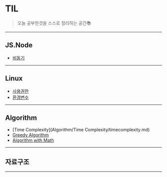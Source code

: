 # TIL
> 오늘 공부한것을 스스로 정리하는 공간📚
***

## JS.Node

- [비동기]()

---

## Linux

- [사용권한](Linux/environment_varaible.md)
- [환경변수](Linux/environment_varaible.md)

---

## Algorithm

- [Time Complexity](Algorithm/Time Complexity/timecomplexity.md)
- [Greedy Algorithm]()
- [Algorithm with Math]()

---

## 자료구조




---
